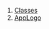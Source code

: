 

1. [Classes](file-___home_harshil_Desktop_open-source_palisadoes_talawa_lib_custom_painters_talawa_logo/#classes)
2. [AppLogo](file-___home_harshil_Desktop_open-source_palisadoes_talawa_lib_custom_painters_talawa_logo/AppLogo-class.html)
